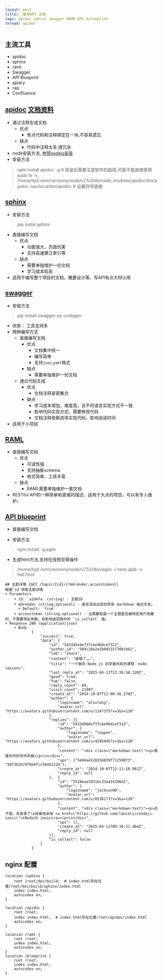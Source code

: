 ```yaml
---
layout: post
title:  编写API 文档
tags: apidoc sphinx swagger RAMK API bulueprint
thread: apidoc
---
```


## 主流工具
* apidoc
* sphinx
* raml
* Swagger
* API Blueprint
* apiary
* rap
* Confluence


## [apidoc](https://github.com/apidoc/apidoc) [文档资料](http://apidocjs.com/)
* 通过注释生成文档
    * 优点
        * 有点代码和注释绑定在一块,不容易遗忘
    * 缺点
        * 代码中注释太多,很冗余
* node安装方法, [参照nodejs安装](/npm-install/)
* 安装方法

> npm install apidoc -g  # 安装后需要注意软件的路径,可能不能直接使用
> sudo ln -s /home/hjd/.nvm/versions/node/v7.5.0/lib/node_modules/apidoc/bin/apidoc /usr/local/bin/apidoc # 设置符号链接

## [sphinx](http://zh-sphinx-doc.readthedocs.io/en/latest/contents.html)
* 安装方法

> pip instal sphinx

* 直接编写文档
    * 优点
        * 功能强大，页面优美
        * 支持高速建立索引等
    * 缺点
        * 需要单独维护一份文档
        * 学习成本较高
* 适用于编写整个项目的文档，概要设计等，写API有点大材小用

## [swagger](https://www.gitbook.com/book/huangwenchao/swagger/details)
* 安装方法

> pip install swagger-py-codegen

* 优势： 工具支持多
* 两种编写方式
    * 直接编写文档
        * 优点
            * 文档集中统一
            * 编写简单
            * 支持`json`,`yaml`格式
        * 缺点
            * 需要单独维护一份文档
    * 通过代码生成
        * 优点
            * 文档注释紧密集合
        * 缺点
            * 学习成本增加，难度高，且不同语言实现方式不一致
            * 影响代码实现方式，需要修改代码
            * 文档注释依赖具体实现代码，影响阅读时间
* 适用于小项目

## [RAML](https://github.com/raml-org/raml-spec/tree/master/versions)
* 直接编写文档
    * 优点
        * 可读性强
        * 支持抽象schema
        * 格式简单，工具丰富
    * 缺点
        * RAML需要单独维护一套文档
* RESTful API的一种简单和直接的描述，适用于大点的项目，可以有专人维护。


## [API blueprint](https://github.com/apiaryio/api-blueprint/blob/master/API%20Blueprint%20Specification.md)
* 直接编写文档

* 安装方法

> npm install -g aglio

* 生成html方法,支持在线预览等操作

> /home/hjd/.nvm/versions/node/v7.5.0/bin/aglio -i hello.apib -o hell.html

```
## 主题详情 [GET /topic/{id}/{?mdrender,accesstoken}]
根据`id`获取主题详情
+ Parameters
    + id: `a2d4fa` (string) - 主题ID
    + mdrender (string,optional) - 是否渲染出现的所有 markdown 格式文本。
      + Default: `true`
    + accesstoken (string,optional) - 当需要知道一个主题是否被特定用户收藏时，才需要带此参数。会影响返回值中的 `is_collect` 值。
+ Response 200 (application/json)
    + Body
            {
                "success": true,
                "data": {
                    "id": "5433d5e4e737cbe96dcef312",
                    "author_id": "504c28a2e2b845157708cb61",
                    "tab": "share",
                    "content": "省略了……",
                    "title": "一个面向 Node.js 初学者的系列课程：node-lessons",
                    "last_reply_at": "2015-04-12T12:36:58.320Z",
                    "good": true,
                    "top": false,
                    "reply_count": 84,
                    "visit_count": 21997,
                    "create_at": "2014-10-07T12:00:36.270Z",
                    "author": {
                        "loginname": "alsotang",
                        "avatar_url": "https://avatars.githubusercontent.com/u/1147375?v=3&s=120"
                    },
                    "replies": [{
                        "id": "5433d866e737cbe96dcef313",
                        "author": {
                            "loginname": "leapon",
                            "avatar_url": "https://avatars.githubusercontent.com/u/4295945?v=3&s=120"
                        },
                        "content": "<div class=\"markdown-text\"><p>我喜欢你的写作风格</p>\n</div>",
                        "ups": ["5404a4120256839f712590f3", "50f3b267df9e9fcc58452224"],
                        "create_at": "2014-10-07T12:11:18.981Z",
                        "reply_id": null
                    },  {
                        "id": "5528eaa7831bc33a414106e2",
                        "author": {
                            "loginname": "jacksun90",
                            "avatar_url": "https://avatars.githubusercontent.com/u/8536173?v=3&s=120"
                        },
                        "content": "<div class=\"markdown-text\"><p>还不错，先收录了\n自豪地采用 <a href=\"https://github.com/lanceli/cnodejs-ionic\">CNodeJS ionic</a></p>\n</div>",
                        "ups": [],
                        "create_at": "2015-04-11T09:34:31.464Z",
                        "reply_id": null
                    }],
                    "is_collect": false
                }
            }
```

## nginx 配置
```
location /sphinx {
    root /root/doc/build;  # index.html所在位置/root/doc/build/sphinx/index.html
    index index.html;
    autoindex on;
}

location /apidoc {
    root /root;
    index index.html;  # index.html所在位置/root/apidoc/index.html
    autoindex on;
} 

location /raml {
    root /root;
    index index.html;
    autoindex on;
} 
location /blueprint {
    root /root;
    index index.html;
    autoindex on;
}
```
